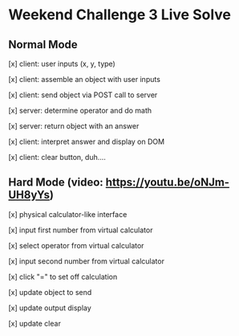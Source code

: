 Weekend Challenge 3 Live Solve
==============================

Normal Mode
-----------

[x] client: user inputs (x, y, type)

[x] client: assemble an object with user inputs

[x] client: send object via POST call to server

[x] server: determine operator and do math

[x] server: return object with an answer

[x] client: interpret answer and display on DOM

[x] client: clear button, duh....

Hard Mode (video: https://youtu.be/oNJm-UH8yYs)
---------

[x] physical calculator-like interface

[x] input first number from virtual calculator

[x] select operator from virtual calculator

[x] input second number from virtual calculator

[x] click "=" to set off calculation

[x] update object to send

[x] update output display

[x] update clear
